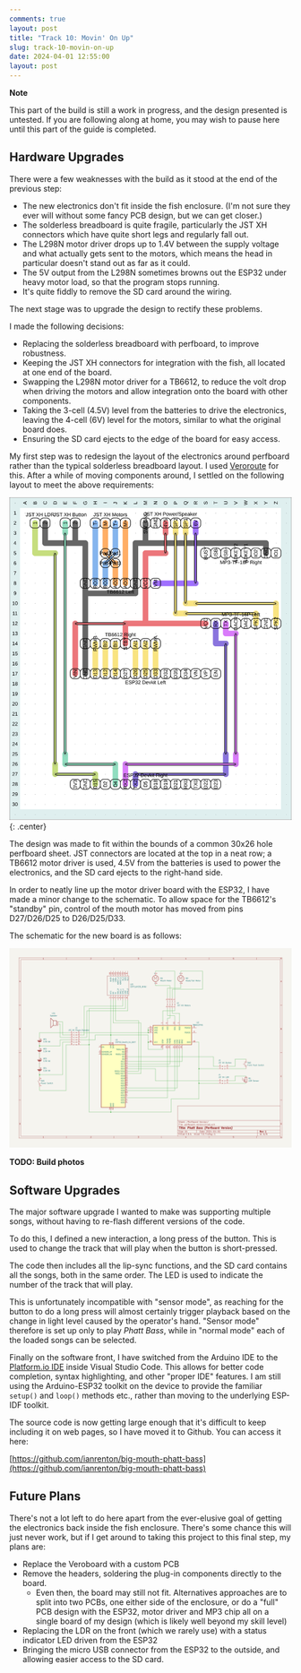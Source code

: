 ```yaml
---
comments: true
layout: post
title: "Track 10: Movin' On Up"
slug: track-10-movin-on-up
date: 2024-04-01 12:55:00
layout: post
---
```


<div class="notes"><p><strong>Note</strong></p><p>This part of the build is still a work in progress, and the design presented is untested. If you are following along at home, you may wish to pause here until this part of the guide is completed.</p></div>

## Hardware Upgrades

There were a few weaknesses with the build as it stood at the end of the previous step:

* The new electronics don't fit inside the fish enclosure. (I'm not sure they ever will without some fancy PCB design, but we can get closer.)
* The solderless breadboard is quite fragile, particularly the JST XH connectors which have quite short legs and regularly fall out.
* The L298N motor driver drops up to 1.4V between the supply voltage and what actually gets sent to the motors, which means the head in particular doesn't stand out as far as it could.
* The 5V output from the L298N sometimes browns out the ESP32 under heavy motor load, so that the program stops running.
* It's quite fiddly to remove the SD card around the wiring.

The next stage was to upgrade the design to rectify these problems.

I made the following decisions:

* Replacing the solderless breadboard with perfboard, to improve robustness.
* Keeping the JST XH connectors for integration with the fish, all located at one end of the board.
* Swapping the L298N motor driver for a TB6612, to reduce the volt drop when driving the motors and allow integration onto the board with other components.
* Taking the 3-cell (4.5V) level from the batteries to drive the electronics, leaving the 4-cell (6V) level for the motors, similar to what the original board does.
* Ensuring the SD card ejects to the edge of the board for easy access.

My first step was to redesign the layout of the electronics around perfboard rather than the typical solderless breadboard layout. I used [Veroroute](https://sourceforge.net/projects/veroroute/) for this. After a while of moving components around, I settled on the following layout to meet the above requirements:

![Veroroute design](/projects/big-mouth-phatt-bass/veroroute.png){: .center}

The design was made to fit within the bounds of a common 30x26 hole perfboard sheet. JST connectors are located at the top in a neat row; a TB6612 motor driver is used, 4.5V from the batteries is used to power the electronics, and the SD card ejects to the right-hand side.

In order to neatly line up the motor driver board with the ESP32, I have made a minor change to the schematic. To allow space for the TB6612's "standby" pin, control of the mouth motor has moved from pins D27/D26/D25 to D26/D25/D33.

The schematic for the new board is as follows:

<div class="breakout-full-width"><center><a href="/projects/big-mouth-phatt-bass/schematic-perfboard.png">
<img src="/projects/big-mouth-phatt-bass/schematic-perfboard.png" alt="Schematic"/></a>
</center></div>

**TODO: Build photos**

## Software Upgrades

The major software upgrade I wanted to make was supporting multiple songs, without having to re-flash different versions of the code.

To do this, I defined a new interaction, a long press of the button. This is used to change the track that will play when the button is short-pressed.

The code then includes all the lip-sync functions, and the SD card contains all the songs, both in the same order. The LED is used to indicate the number of the track that will play.

This is unfortunately incompatible with "sensor mode", as reaching for the button to do a long press will almost certainly trigger playback based on the change in light level caused by the operator's hand. "Sensor mode" therefore is set up only to play *Phatt Bass*, while in "normal mode" each of the loaded songs can be selected.

Finally on the software front, I have switched from the Arduino IDE to the [Platform.io IDE](https://platformio.org/) inside Visual Studio Code. This allows for better code completion, syntax highlighting, and other "proper IDE" features. I am still using the Arduino-ESP32 toolkit on the device to provide the familiar `setup()` and `loop()` methods etc., rather than moving to the underlying ESP-IDF toolkit.

The source code is now getting large enough that it's difficult to keep including it on web pages, so I have moved it to Github. You can access it here:

[https://github.com/ianrenton/big-mouth-phatt-bass](https://github.com/ianrenton/big-mouth-phatt-bass)

## Future Plans

There's not a lot left to do here apart from the ever-elusive goal of getting the electronics back inside the fish enclosure. There's some chance this will just never work, but if I get around to taking this project to this final step, my plans are:

* Replace the Veroboard with a custom PCB
* Remove the headers, soldering the plug-in components directly to the board.
  * Even then, the board may still not fit. Alternatives approaches are to split into two PCBs, one either side of the enclosure, or do a "full" PCB design with the ESP32, motor driver and MP3 chip all on a single board of my design (which is likely well beyond my skill level)
* Replacing the LDR on the front (which we rarely use) with a status indicator LED driven from the ESP32
* Bringing the micro USB connector from the ESP32 to the outside, and allowing easier access to the SD card.